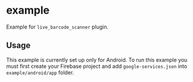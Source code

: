# example

Example for `live_barcode_scanner` plugin.

## Usage

This example is currently set up only for Android.
To run this example you must first create your Firebase project and add
`google-services.json` into `example/android/app` folder.
